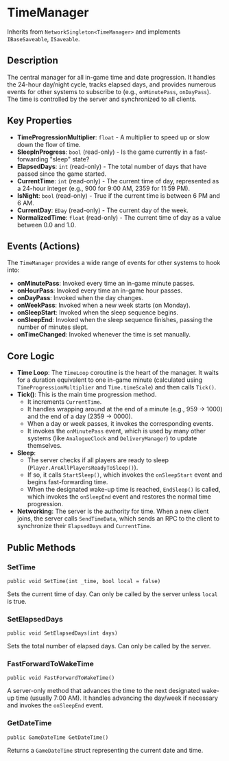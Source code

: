 # TimeManager

Inherits from `NetworkSingleton<TimeManager>` and implements `IBaseSaveable`, `ISaveable`.

## Description

The central manager for all in-game time and date progression. It handles the 24-hour day/night cycle, tracks elapsed days, and provides numerous events for other systems to subscribe to (e.g., `onMinutePass`, `onDayPass`). The time is controlled by the server and synchronized to all clients.

## Key Properties

-   **TimeProgressionMultiplier**: `float` - A multiplier to speed up or slow down the flow of time.
-   **SleepInProgress**: `bool` (read-only) - Is the game currently in a fast-forwarding "sleep" state?
-   **ElapsedDays**: `int` (read-only) - The total number of days that have passed since the game started.
-   **CurrentTime**: `int` (read-only) - The current time of day, represented as a 24-hour integer (e.g., 900 for 9:00 AM, 2359 for 11:59 PM).
-   **IsNight**: `bool` (read-only) - True if the current time is between 6 PM and 6 AM.
-   **CurrentDay**: `EDay` (read-only) - The current day of the week.
-   **NormalizedTime**: `float` (read-only) - The current time of day as a value between 0.0 and 1.0.

## Events (Actions)

The `TimeManager` provides a wide range of events for other systems to hook into:
-   **onMinutePass**: Invoked every time an in-game minute passes.
-   **onHourPass**: Invoked every time an in-game hour passes.
-   **onDayPass**: Invoked when the day changes.
-   **onWeekPass**: Invoked when a new week starts (on Monday).
-   **onSleepStart**: Invoked when the sleep sequence begins.
-   **onSleepEnd**: Invoked when the sleep sequence finishes, passing the number of minutes slept.
-   **onTimeChanged**: Invoked whenever the time is set manually.

## Core Logic

-   **Time Loop**: The `TimeLoop` coroutine is the heart of the manager. It waits for a duration equivalent to one in-game minute (calculated using `TimeProgressionMultiplier` and `Time.timeScale`) and then calls `Tick()`.
-   **Tick()**: This is the main time progression method.
    -   It increments `CurrentTime`.
    -   It handles wrapping around at the end of a minute (e.g., 959 -> 1000) and the end of a day (2359 -> 0000).
    -   When a day or week passes, it invokes the corresponding events.
    -   It invokes the `onMinutePass` event, which is used by many other systems (like `AnalogueClock` and `DeliveryManager`) to update themselves.
-   **Sleep**:
    -   The server checks if all players are ready to sleep (`Player.AreAllPlayersReadyToSleep()`).
    -   If so, it calls `StartSleep()`, which invokes the `onSleepStart` event and begins fast-forwarding time.
    -   When the designated wake-up time is reached, `EndSleep()` is called, which invokes the `onSleepEnd` event and restores the normal time progression.
-   **Networking**: The server is the authority for time. When a new client joins, the server calls `SendTimeData`, which sends an RPC to the client to synchronize their `ElapsedDays` and `CurrentTime`.

## Public Methods

### SetTime
`public void SetTime(int _time, bool local = false)`

Sets the current time of day. Can only be called by the server unless `local` is true.

### SetElapsedDays
`public void SetElapsedDays(int days)`

Sets the total number of elapsed days. Can only be called by the server.

### FastForwardToWakeTime
`public void FastForwardToWakeTime()`

A server-only method that advances the time to the next designated wake-up time (usually 7:00 AM). It handles advancing the day/week if necessary and invokes the `onSleepEnd` event.

### GetDateTime
`public GameDateTime GetDateTime()`

Returns a `GameDateTime` struct representing the current date and time.
